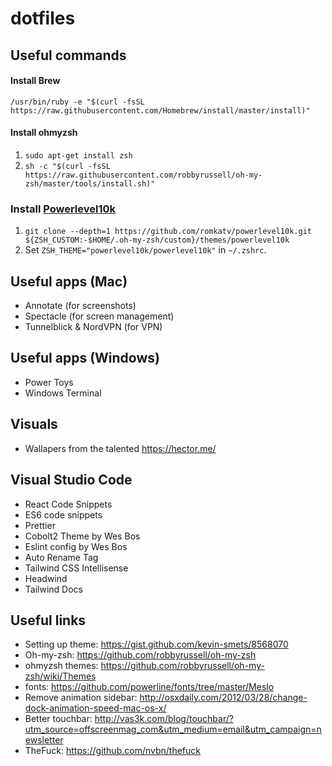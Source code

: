 # dotfiles

## Useful commands
#### Install Brew
`/usr/bin/ruby -e "$(curl -fsSL https://raw.githubusercontent.com/Homebrew/install/master/install)"` 

#### Install ohmyzsh
1. `sudo apt-get install zsh`
2. `sh -c "$(curl -fsSL https://raw.githubusercontent.com/robbyrussell/oh-my-zsh/master/tools/install.sh)"`

### Install [Powerlevel10k ](https://github.com/romkatv/powerlevel10k)
1. `git clone --depth=1 https://github.com/romkatv/powerlevel10k.git ${ZSH_CUSTOM:-$HOME/.oh-my-zsh/custom}/themes/powerlevel10k`
2. Set `ZSH_THEME="powerlevel10k/powerlevel10k"` in `~/.zshrc`.

## Useful apps (Mac)
* Annotate (for screenshots)
* Spectacle (for screen management)
* Tunnelblick & NordVPN (for VPN)

## Useful apps (Windows)
* Power Toys
* Windows Terminal

## Visuals
* Wallapers from the talented https://hector.me/

## Visual Studio Code
* React Code Snippets
* ES6 code snippets
* Prettier
* Cobolt2 Theme by Wes Bos
* Eslint config by Wes Bos
* Auto Rename Tag
* Tailwind CSS Intellisense
* Headwind
* Tailwind Docs



## Useful links

* Setting up theme: https://gist.github.com/kevin-smets/8568070
* Oh-my-zsh: https://github.com/robbyrussell/oh-my-zsh
* ohmyzsh themes: https://github.com/robbyrussell/oh-my-zsh/wiki/Themes
* fonts: https://github.com/powerline/fonts/tree/master/Meslo
* Remove animation sidebar: http://osxdaily.com/2012/03/28/change-dock-animation-speed-mac-os-x/
* Better touchbar: http://vas3k.com/blog/touchbar/?utm_source=offscreenmag_com&utm_medium=email&utm_campaign=newsletter
* TheFuck: https://github.com/nvbn/thefuck
